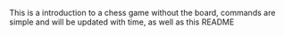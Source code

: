 This is a introduction to a chess game without the board, commands are simple and will be updated with time, as well as this README